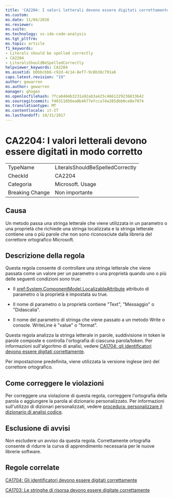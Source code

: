 ```yaml
---
title: 'CA2204: I valori letterali devono essere digitati correttamente | Documenti Microsoft'
ms.custom: 
ms.date: 11/04/2016
ms.reviewer: 
ms.suite: 
ms.technology: vs-ide-code-analysis
ms.tgt_pltfrm: 
ms.topic: article
f1_keywords:
- Literals should be spelled correctly
- CA2204
- LiteralsShouldBeSpelledCorrectly
helpviewer_keywords: CA2204
ms.assetid: b0bbcbb6-c92d-4c14-8ef7-9c8b38c791a6
caps.latest.revision: "19"
author: gewarren
ms.author: gewarren
manager: ghogen
ms.openlocfilehash: 7fca8484b3231a92ab3a425c4661229236833642
ms.sourcegitcommit: f40311056ea0b4677efcca74a285dbb0ce0e7974
ms.translationtype: MT
ms.contentlocale: it-IT
ms.lasthandoff: 10/31/2017
---
```

# <a name="ca2204-literals-should-be-spelled-correctly"></a>CA2204: I valori letterali devono essere digitati in modo corretto
|||  
|-|-|  
|TypeName|LiteralsShouldBeSpelledCorrectly|  
|CheckId|CA2204|  
|Categoria|Microsoft. Usage|  
|Breaking Change|Non importante|  
  
## <a name="cause"></a>Causa  
 Un metodo passa una stringa letterale che viene utilizzata in un parametro o una proprietà che richiede una stringa localizzata e la stringa letterale contiene una o più parole che non sono riconosciute dalla libreria del correttore ortografico Microsoft.  
  
## <a name="rule-description"></a>Descrizione della regola  
 Questa regola consente di controllare una stringa letterale che viene passata come un valore per un parametro o una proprietà quando uno o più delle seguenti condizioni sono true:  
  
-   Il <xref:System.ComponentModel.LocalizableAttribute> attributo di parametro o la proprietà è impostata su true.  
  
-   Il nome di parametro o la proprietà contiene "Text", "Messaggio" o "Didascalia".  
  
-   Il nome del parametro di stringa che viene passato a un metodo Write o console. WriteLine è "value" o "format".  
  
 Questa regola analizza la stringa letterale in parole, suddivisione in token le parole composte e controlla l'ortografia di ciascuna parola/token. Per informazioni sull'algoritmo di analisi, vedere [CA1704: gli identificatori devono essere digitati correttamente](../code-quality/ca1704-identifiers-should-be-spelled-correctly.md).  
  
 Per impostazione predefinita, viene utilizzata la versione inglese (en) del correttore ortografico.  
  
## <a name="how-to-fix-violations"></a>Come correggere le violazioni  
 Per correggere una violazione di questa regola, correggere l'ortografia della parola o aggiungere la parola al dizionario personalizzato. Per informazioni sull'utilizzo di dizionari personalizzati, vedere [procedura: personalizzare il dizionario di analisi codice](../code-quality/how-to-customize-the-code-analysis-dictionary.md).  
  
## <a name="when-to-suppress-warnings"></a>Esclusione di avvisi  
 Non escludere un avviso da questa regola. Correttamente ortografia consente di ridurre la curva di apprendimento necessaria per le nuove librerie software.  
  
## <a name="related-rules"></a>Regole correlate  
 [CA1704: Gli identificatori devono essere digitati correttamente](../code-quality/ca1704-identifiers-should-be-spelled-correctly.md)  
  
 [CA1703: Le stringhe di risorsa devono essere digitate correttamente](../code-quality/ca1703-resource-strings-should-be-spelled-correctly.md)